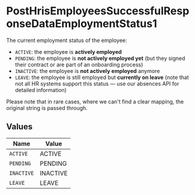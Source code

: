 # PostHrisEmployeesSuccessfulResponseDataEmploymentStatus1

The current employment status of the employee:

- `ACTIVE`: the employee is **actively employed**
- `PENDING`: the employee is **not actively employed yet** (but they signed their contract or are part of an onboarding process)
- `INACTIVE`: the employee is **not actively employed** anymore
- `LEAVE`: the employee is still employed but **currently on leave** (note that not all HR systems support this status — use our absences API for detailed information)

Please note that in rare cases, where we can't find a clear mapping, the original string is passed through.


## Values

| Name       | Value      |
| ---------- | ---------- |
| `ACTIVE`   | ACTIVE     |
| `PENDING`  | PENDING    |
| `INACTIVE` | INACTIVE   |
| `LEAVE`    | LEAVE      |